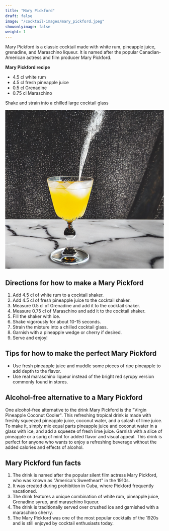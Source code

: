 ```yaml
---
title: "Mary Pickford"
draft: false
image: "/cocktail-images/mary_pickford.jpeg"
showonlyimage: false
weight: 1
---
```


Mary Pickford is a classic cocktail made with white rum, pineapple juice, grenadine, and Maraschino liqueur. It is named after the popular Canadian-American actress and film producer Mary Pickford.

<!--more-->

**Mary Pickford recipe**

- 4.5 cl white rum
- 4.5 cl fresh pineapple juice
- 0.5 cl Grenadine
- 0.75 cl Maraschino


Shake and strain into a chilled large cocktail glass

![](/cocktail-images/mary_pickford.jpeg)


## Directions for how to make a Mary Pickford

1. Add 4.5 cl of white rum to a cocktail shaker.
2. Add 4.5 cl of fresh pineapple juice to the cocktail shaker.
3. Measure 0.5 cl of Grenadine and add it to the cocktail shaker.
4. Measure 0.75 cl of Maraschino and add it to the cocktail shaker.
5. Fill the shaker with ice.
6. Shake vigorously for about 10-15 seconds.
7. Strain the mixture into a chilled cocktail glass.
8. Garnish with a pineapple wedge or cherry if desired.
9. Serve and enjoy!

## Tips for how to make the perfect Mary Pickford

- Use fresh pineapple juice and muddle some pieces of ripe pineapple to add depth to the flavor.
- Use real maraschino liqueur instead of the bright red syrupy version commonly found in stores.

## Alcohol-free alternative to a Mary Pickford

One alcohol-free alternative to the drink Mary Pickford is the "Virgin Pineapple Coconut Cooler". This refreshing tropical drink is made with freshly squeezed pineapple juice, coconut water, and a splash of lime juice. To make it, simply mix equal parts pineapple juice and coconut water in a glass with ice, and add a squeeze of fresh lime juice. Garnish with a slice of pineapple or a sprig of mint for added flavor and visual appeal. This drink is perfect for anyone who wants to enjoy a refreshing beverage without the added calories and effects of alcohol.

## Mary Pickford fun facts

1. The drink is named after the popular silent film actress Mary Pickford, who was known as "America's Sweetheart" in the 1910s.
2. It was created during prohibition in Cuba, where Pickford frequently vacationed.
3. The drink features a unique combination of white rum, pineapple juice, Grenadine syrup, and maraschino liqueur.
4. The drink is traditionally served over crushed ice and garnished with a maraschino cherry.
5. The Mary Pickford was one of the most popular cocktails of the 1920s and is still enjoyed by cocktail enthusiasts today.
